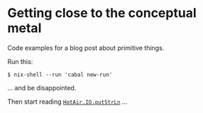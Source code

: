 # Getting close to the conceptual metal

Code examples for a blog post about primitive things.

Run this:

```
$ nix-shell --run 'cabal new-run'
```

... and be disappointed.

Then start reading [`HotAir.IO.putStrLn`](./src/HotAir/IO.hs#L17) ...
